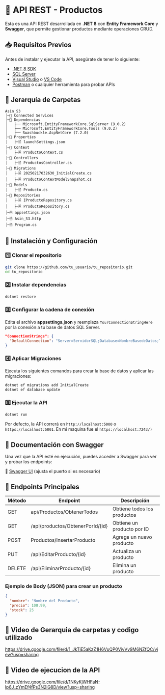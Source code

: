 ﻿# 📌 API REST - Productos

Esta es una API REST desarrollada en **.NET 8** con **Entity Framework Core** y **Swagger**, que permite gestionar productos mediante operaciones CRUD.

## 📥 Requisitos Previos

Antes de instalar y ejecutar la API, asegúrate de tener lo siguiente:

- [.NET 8 SDK](https://dotnet.microsoft.com/download)
- [SQL Server](https://www.microsoft.com/en-us/sql-server/sql-server-downloads)
- [Visual Studio](https://visualstudio.microsoft.com/) o [VS Code](https://code.visualstudio.com/)
- [Postman](https://www.postman.com/) o cualquier herramienta para probar APIs

## 📂 Jerarquía de Carpetas
```
Asin_S3
│─📂 Connected Services
│─📂 Dependencias
│   ├── Microsoft.EntityFrameworkCore.SqlServer (9.0.2)
│   ├── Microsoft.EntityFrameworkCore.Tools (9.0.2)
│   ├── Swashbuckle.AspNetCore (7.2.0)
│─📂 Properties
│   ├─🗎 launchSettings.json
│─📂 Context
│   ├─🗎 ProductoContext.cs
│─📂 Controllers
│   ├─🗎 ProductosController.cs
│─📂 Migrations
│   ├─🗎 20250217032630_InitialCreate.cs
│   ├─🗎 ProductoContextModelSnapshot.cs
│─📂 Models
│   ├─🗎 Producto.cs
│─📂 Repositories
│   ├─🗎 IProductoRepository.cs
│   ├─🗎 ProductoRepository.cs
│─🗎 appsettings.json
│─🗎 Asin_S3.http
│─🗎 Program.cs
```

## 🚀 Instalación y Configuración

### 1️⃣ Clonar el repositorio
```sh
git clone https://github.com/tu_usuario/tu_repositorio.git
cd tu_repositorio
```

### 2️⃣ Instalar dependencias
```sh
dotnet restore
```

### 3️⃣ Configurar la cadena de conexión
Edita el archivo **appsettings.json** y reemplaza `YourConnectionStringHere` por la conexión a tu base de datos SQL Server.
```json
"ConnectionStrings": {
  "DefaultConnection": "Server=ServidorSQL;Database=NombreBasedeDatos;Trusted_Connection=True;TrustServerCertificate=True;"
}
```

### 4️⃣ Aplicar Migraciones
Ejecuta los siguientes comandos para crear la base de datos y aplicar las migraciones:
```sh
dotnet ef migrations add InitialCreate
dotnet ef database update
```

### 5️⃣ Ejecutar la API
```sh
dotnet run
```
Por defecto, la API correrá en `http://localhost:5000` o `https://localhost:5001`.
En mi maquina fue el `https://localhost:7243/)`

## 📖 Documentación con Swagger
Una vez que la API esté en ejecución, puedes acceder a Swagger para ver y probar los endpoints:

🔗 [Swagger UI](https://localhost:7243/swagger/index.html)  (ajusta el puerto si es necesario)

## 📌 Endpoints Principales

| Método | Endpoint                         | Descripción                 |
|--------|----------------------------------|-----------------------------|
| GET    | api/Productos/ObtenerTodos       | Obtiene todos los productos |
| GET    | /api/productos/ObtenerPorId/{id} | Obtiene un producto por ID  |
| POST   | Productos/InsertarProducto       | Agrega un nuevo producto    |
| PUT    | /api/EditarProducto/{id}         | Actualiza un producto       |
| DELETE | /api/EliminarProducto/{id}       | Elimina un producto         |

### Ejemplo de Body (JSON) para crear un producto
```json
{
  "nombre": "Nombre del Producto",
  "precio": 100.99,
  "stock": 25
}
```

## 📼 Video de Gerarquia de carpetas y codigo utilizado 
https://drive.google.com/file/d/1_JkTiE5aKzZ1H6VuQP0VivVv9M6NZfQC/view?usp=sharing

## 📼 Video de ejecucion de la API
https://drive.google.com/file/d/1NKyKjWHFaN-lp6J_zYmEf4fPs3N2lG8D/view?usp=sharing

